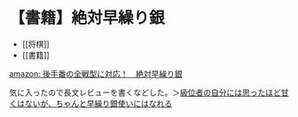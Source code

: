 # 【書籍】絶対早繰り銀

- [[将棋]]
- [[書籍]]

[amazon: 後手番の全戦型に対応！　絶対早繰り銀](https://amzn.to/3yZmLhZ)

気に入ったので長文レビューを書くなどした。＞[級位者の自分には思ったほど甘くはないが、ちゃんと早繰り銀使いにはなれる](https://www.amazon.co.jp/gp/customer-reviews/R26TIBVOH5MXL5/ref=cm_cr_dp_d_rvw_ttl?ie=UTF8&ASIN=4839985480)